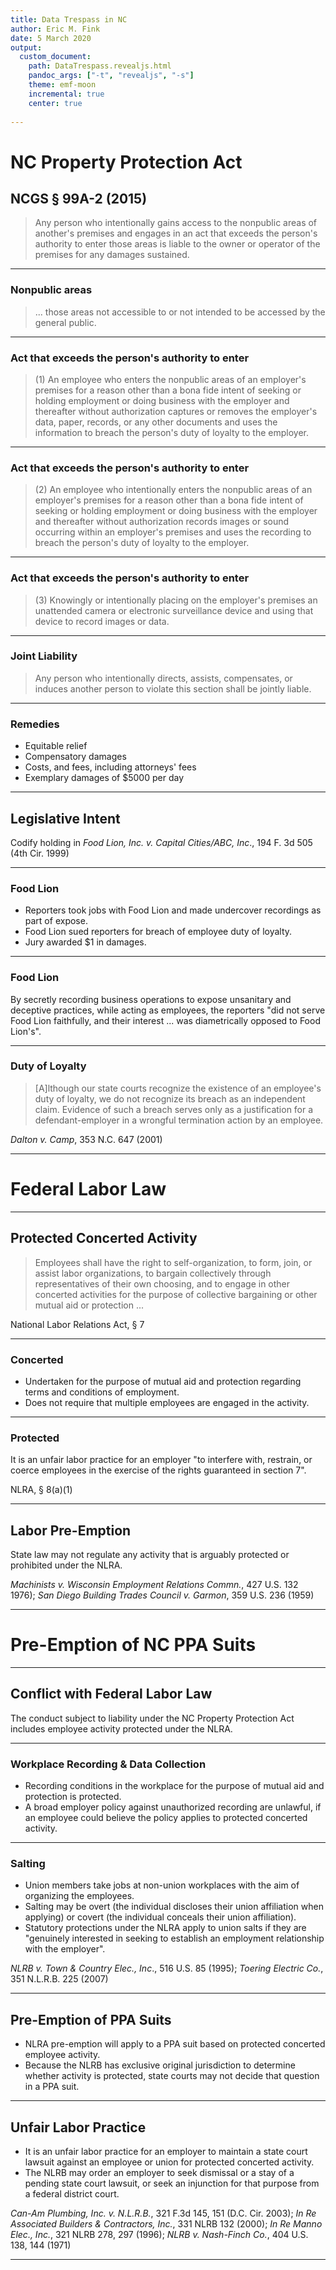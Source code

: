 ```yaml
---
title: Data Trespass in NC
author: Eric M. Fink
date: 5 March 2020
output: 
  custom_document:
    path: DataTrespass.revealjs.html
    pandoc_args: ["-t", "revealjs", "-s"]
    theme: emf-moon
    incremental: true
    center: true
    
---
```


# NC Property Protection Act 
## NCGS § 99A-2 (2015)

> Any person who intentionally gains access to the nonpublic areas of another's premises and engages in an act that exceeds the person's authority to enter those areas is liable to the owner or operator of the premises for any damages sustained.


*** 

### Nonpublic areas 

> ... those areas not accessible to or not intended to be accessed by the general public.

*** 

### Act that exceeds the person's authority to enter

> (1) An employee who enters the nonpublic areas of an employer's premises for a reason other than a bona fide intent of seeking or holding employment or doing business with the employer and thereafter without authorization captures or removes the employer's data, paper, records, or any other documents and uses the information to breach the person's duty of loyalty to the employer.


*** 

### Act that exceeds the person's authority to enter

> (2) An employee who intentionally enters the nonpublic areas of an employer's premises for a reason other than a bona fide intent of seeking or holding employment or doing business with the employer and thereafter without authorization records images or sound occurring within an employer's premises and uses the recording to breach the person's duty of loyalty to the employer.

*** 

### Act that exceeds the person's authority to enter

> (3) Knowingly or intentionally placing on the employer's premises an unattended camera or electronic surveillance device and using that device to record images or data.

*** 

### Joint Liability 

> Any person who intentionally directs, assists, compensates, or induces another person to violate this section shall be jointly liable. 

*** 

### Remedies 

- Equitable relief
- Compensatory damages
- Costs, and fees, including attorneys' fees 
- Exemplary damages of $5000 per day 

*** 

## Legislative Intent 

Codify holding in _Food Lion, Inc. v. Capital Cities/ABC, Inc_., 194 F. 3d 505 (4th Cir. 1999) 

*** 

### Food Lion

- Reporters took jobs with Food Lion and made undercover recordings as part of expose. 
- Food Lion sued reporters for breach of employee duty of loyalty.
- Jury awarded $1 in damages.

*** 

### Food Lion

By secretly recording business operations to expose unsanitary and deceptive practices, while acting as employees, the reporters "did not serve Food Lion faithfully, and their interest ... was diametrically opposed to Food Lion's".

*** 

### Duty of Loyalty 

> [A]lthough our state courts recognize the existence of an employee's duty of loyalty, we do not recognize its breach as an independent claim. Evidence of such a breach serves only as a justification for a defendant-employer in a wrongful termination action by an employee.

_Dalton v. Camp_, 353 N.C. 647 (2001) 


*** 

# Federal Labor Law 

*** 

## Protected Concerted Activity 

> Employees shall have the right to self-organization, to form, join, or assist labor organizations, to bargain collectively through representatives of their own choosing, and to engage in other concerted activities for the purpose of collective bargaining or other mutual aid or protection ... 

National Labor Relations Act, § 7  

*** 

### Concerted 

- Undertaken for the purpose of mutual aid and protection regarding terms and conditions of employment.
- Does not require that multiple employees are engaged in the activity.

*** 

### Protected 

It is an unfair labor practice for an employer "to interfere with, restrain, or coerce employees in the exercise of the rights guaranteed in section 7".

NLRA, § 8(a)(1)

*** 

## Labor Pre-Emption 

State law may not regulate any activity that is arguably protected or prohibited under the NLRA.

_Machinists v. Wisconsin Employment Relations Commn._, 427 U.S. 132 1976); _San Diego Building Trades Council v. Garmon_, 359 U.S. 236 (1959)

*** 

# Pre-Emption of NC PPA Suits

*** 

## Conflict with Federal Labor Law 

The conduct subject to liability under the NC Property Protection Act includes employee activity protected under the NLRA.

*** 

### Workplace Recording & Data Collection 

- Recording conditions in the workplace for the purpose of mutual aid and protection is protected.
- A broad employer policy against unauthorized recording are unlawful, if an employee could believe the policy applies to protected concerted activity. 

*** 

### Salting 

- Union members take jobs at non-union workplaces with the aim of organizing the employees. 
- Salting may be overt (the individual discloses their union affiliation when applying) or covert (the individual conceals their union affiliation). 
- Statutory protections under the NLRA apply to union salts if they are "genuinely interested in seeking to establish an employment relationship with the employer".
 
_NLRB v. Town & Country Elec., Inc_., 516 U.S. 85 (1995); _Toering Electric Co._, 351 N.L.R.B. 225 (2007) 

*** 

## Pre-Emption of PPA Suits 

- NLRA pre-emption will apply to a PPA suit based on protected concerted employee activity. 
- Because the NLRB has exclusive original jurisdiction to determine whether activity is protected, state courts may not decide that question in a PPA suit. 

*** 

## Unfair Labor Practice 

- It is an unfair labor practice for an employer to maintain a state court lawsuit against an employee or union for protected concerted activity. 
- The NLRB may order an employer to seek dismissal or a stay of a pending state court lawsuit, or seek an injunction for that purpose from a federal district court. 

_Can-Am Plumbing, Inc. v. N.L.R.B._, 321 F.3d 145, 151 (D.C. Cir. 2003);  _In Re Associated Builders & Contractors, Inc._, 331 NLRB 132 (2000); _In Re Manno Elec., Inc._, 321 NLRB 278, 297 (1996); _NLRB v. Nash-Finch Co._, 404 U.S. 138, 144 (1971)

*** 